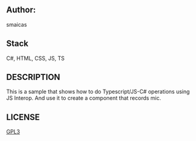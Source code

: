 ## Author:
smaicas

## Stack
C#, HTML, CSS, JS, TS

## DESCRIPTION
This is a sample that shows how to do Typescript/JS-C# operations using JS Interop.
And use it to create a component that records mic.

## LICENSE
[GPL3](https://github.com/smaicas-org/Dnj.Colab/blob/dev/LICENSE)